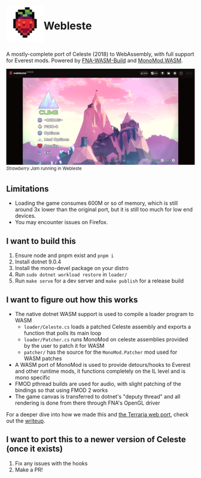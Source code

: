 <img src="frontend/public/app.webp" width=100 align="left">

<h1>Webleste</h1>

<br>

A mostly-complete port of Celeste (2018) to WebAssembly, with full support for Everest mods. Powered by [FNA-WASM-Build](https://github.com/r58playz/FNA-WASM-Build) and [MonoMod.WASM](https://github.com/r58Playz/MonoMod).

![Webleste demo image](assets/demo.png)
<sup><i>Strawberry Jam</i> running in Webleste</sup>

## Limitations

- Loading the game consumes 600M or so of memory, which is still around 3x lower than the original port, but it is still too much for low end devices.
- You may encounter issues on Firefox.

## I want to build this

1. Ensure node and pnpm exist and `pnpm i`
2. Install dotnet 9.0.4
3. Install the mono-devel package on your distro
4. Run `sudo dotnet workload restore` in `loader/`
5. Run `make serve` for a dev server and `make publish` for a release build

## I want to figure out how this works

- The native dotnet WASM support is used to compile a loader program to WASM
  - `loader/Celeste.cs` loads a patched Celeste assembly and exports a function that polls its main loop
  - `loader/Patcher.cs` runs MonoMod on celeste assemblies provided by the user to patch it for WASM
  - `patcher/` has the source for the `MonoMod.Patcher` mod used for WASM patches
- A WASM port of MonoMod is used to provide detours/hooks to Everest and other runtime mods, it functions completely on the IL level and is mono specific
- FMOD pthread builds are used for audio, with slight patching of the bindings so that using FMOD 2 works
- The game canvas is transferred to dotnet's "deputy thread" and all rendering is done from there through FNA's OpenGL driver

For a deeper dive into how we made this and [the Terraria web port](https://github.com/MercuryWorkshop/terraria-wasm), check out the [writeup](https://velzie.rip/blog/celeste-wasm).

## I want to port this to a newer version of Celeste (once it exists)

1. Fix any issues with the hooks
2. Make a PR!
